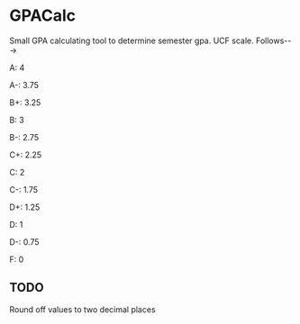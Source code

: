 # GPACalc
Small GPA calculating tool to determine semester gpa. UCF scale.
Follows--->

A: 4

A-: 3.75

B+: 3.25

B: 3

B-: 2.75

C+: 2.25

C: 2

C-: 1.75

D+: 1.25

D: 1

D-: 0.75

F: 0

## TODO
Round off values to two decimal places
